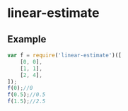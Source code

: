 linear-estimate
=====

## Example

```javascript
var f = require('linear-estimate')([
	[0, 0],
	[1, 1],
	[2, 4],
]);
f(0);//0
f(0.5);//0.5
f(1.5);//2.5
```

